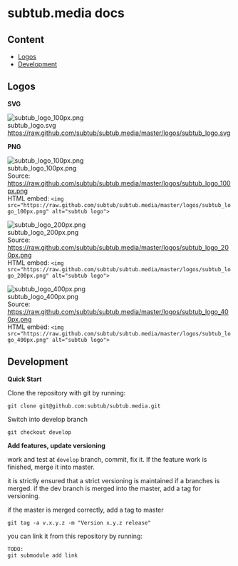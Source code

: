 # subtub.media docs



## Content

- [Logos](#logos)
- [Development](#development)



## Logos
**SVG**

![subtub_logo_100px.png](https://raw.github.com/subtub/subtub.media/master/logos/subtub_logo_100px.png)  
subtub_logo.svg  
https://raw.github.com/subtub/subtub.media/master/logos/subtub_logo.svg  

**PNG**

![subtub_logo_100px.png](https://raw.github.com/subtub/subtub.media/master/logos/subtub_logo_100px.png)  
subtub_logo_100px.png  
Source: https://raw.github.com/subtub/subtub.media/master/logos/subtub_logo_100px.png  
HTML embed: ```<img src="https://raw.github.com/subtub/subtub.media/master/logos/subtub_logo_100px.png" alt="subtub logo">```

![subtub_logo_200px.png](https://raw.github.com/subtub/subtub.media/master/logos/subtub_logo_200px.png)  
subtub_logo_200px.png  
Source: https://raw.github.com/subtub/subtub.media/master/logos/subtub_logo_200px.png  
HTML embed: ```<img src="https://raw.github.com/subtub/subtub.media/master/logos/subtub_logo_200px.png" alt="subtub logo">```

![subtub_logo_400px.png](https://raw.github.com/subtub/subtub.media/master/logos/subtub_logo_400px.png)  
subtub_logo_400px.png  
Source: https://raw.github.com/subtub/subtub.media/master/logos/subtub_logo_400px.png  
HTML embed: ```<img src="https://raw.github.com/subtub/subtub.media/master/logos/subtub_logo_400px.png" alt="subtub logo">```



## Development

**Quick Start**

Clone the repository with git by running:

	git clone git@github.com:subtub/subtub.media.git

Switch into develop branch

	git checkout develop

**Add features, update versioning**  

work and test at ```develop``` branch, commit, fix it. If the feature work is finished, merge it into master.  

it is strictly ensured that a strict versioning is maintained if a branches is merged. if the dev branch is merged into the master, add a tag for versioning.  

if the master is merged correctly, add a tag to master
```
git tag -a v.x.y.z -m "Version x.y.z release" 
```

you can link it from this repository by running:
```
TODO:
git submodule add link
```
